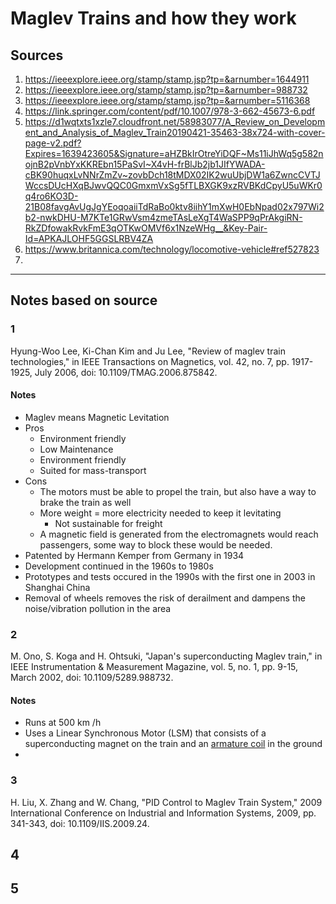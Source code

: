 # Maglev Trains and how they work

## Sources
1. https://ieeexplore.ieee.org/stamp/stamp.jsp?tp=&arnumber=1644911
2. https://ieeexplore.ieee.org/stamp/stamp.jsp?tp=&arnumber=988732
3. https://ieeexplore.ieee.org/stamp/stamp.jsp?tp=&arnumber=5116368
4. https://link.springer.com/content/pdf/10.1007/978-3-662-45673-6.pdf
5. https://d1wqtxts1xzle7.cloudfront.net/58983077/A_Review_on_Development_and_Analysis_of_Maglev_Train20190421-35463-38x724-with-cover-page-v2.pdf?Expires=1639423605&Signature=aHZBkIrOtreYiDQF~Ms11iJhWq5g582nojnB2pVnbYxKKREbn15PaSvI~X4vH-frBlJb2jb1JIfYWADA-cBK90huqxLvNNrZmZv~zovbDch18tMDX02IK2wuUbjDW1a6ZwncCVTJWccsDUcHXqBJwvQQC0GmxmVxSg5fTLBXGK9xzRVBKdCpyU5uWKr0q4ro6KO3D-21B08favgAvUgJgYEoqoaiiTdRaBo0ktv8iihY1mXwH0EbNpad02x797Wi2b2-nwkDHU-M7KTe1GRwVsm4zmeTAsLeXgT4WaSPP9qPrAkgiRN-RkZDfowakRvkFmE3qOTKwOMVf6x1NzeWHg__&Key-Pair-Id=APKAJLOHF5GGSLRBV4ZA 
6. https://www.britannica.com/technology/locomotive-vehicle#ref527823 
7. 

---

## Notes based on source
### 1
Hyung-Woo Lee, Ki-Chan Kim and Ju Lee, "Review of maglev train technologies," in IEEE Transactions on Magnetics, vol. 42, no. 7, pp. 1917-1925, July 2006, doi: 10.1109/TMAG.2006.875842.  

#### Notes
- Maglev means Magnetic Levitation
- Pros
  - Environment friendly
  - Low Maintenance
  - Environment friendly
  - Suited for mass-transport
- Cons
  - The motors must be able to propel the train, but also have a way to brake the train as well
  - More weight = more electricity needed to keep it levitating
    - Not sustainable for freight
  - A magnetic field is generated from the electromagnets would reach passengers, some way to block these would be needed.
- Patented by Hermann Kemper from Germany in 1934
- Development continued in the 1960s to 1980s
- Prototypes and tests occured in the 1990s with the first one in 2003 in Shanghai China
- Removal of wheels removes the risk of derailment and dampens the noise/vibration pollution in the area 

### 2
M. Ono, S. Koga and H. Ohtsuki, "Japan's superconducting Maglev train," in IEEE Instrumentation & Measurement Magazine, vol. 5, no. 1, pp. 9-15, March 2002, doi: 10.1109/5289.988732.  

#### Notes
- Runs at 500 km /h
- Uses a Linear Synchronous Motor (LSM) that consists of a superconducting magnet on the train and an [armature coil](https://en.wikipedia.org/wiki/Armature_(electrical)) in the ground  
- 

### 3
H. Liu, X. Zhang and W. Chang, "PID Control to Maglev Train System," 2009 International Conference on Industrial and Information Systems, 2009, pp. 341-343, doi: 10.1109/IIS.2009.24.

## 4

## 5